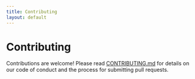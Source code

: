 ```yaml
---
title: Contributing
layout: default
---
```

# Contributing

Contributions are welcome! Please read [CONTRIBUTING.md](https://github.com/tonybierman/Universal-Report-Core/blob/master/CONTRIBUTING.md) for details on our code of conduct and the process for submitting pull requests.
